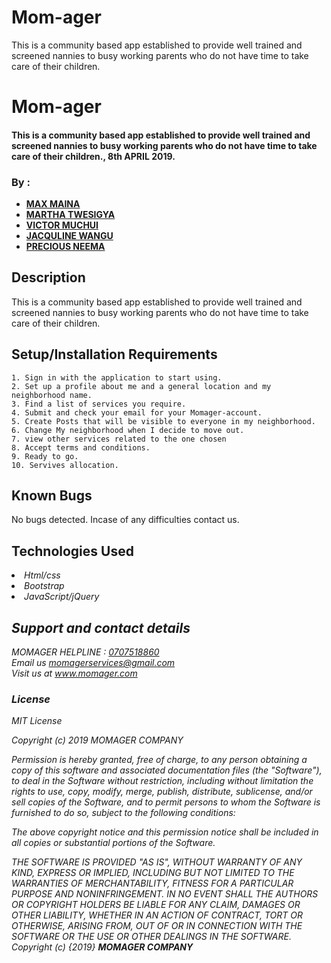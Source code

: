 # Mom-ager
This is a community based app established to provide well trained and screened nannies to busy working parents who do not have time to take care of their children.

# Mom-ager
#### This is a community based app established to provide well trained and screened nannies to busy working parents who do not have time to take care of their children., 8th APRIL 2019.
### By :

* [**MAX MAINA**](https://github.com/maxie24/)
* [**MARTHA TWESIGYA**](https://github.com/Martatwesi/)
* [**VICTOR MUCHUI**](https://github.com/vmuchui/)
* [**JACQULINE WANGU**](https://github.com/JacqulineWangu/)
* [**PRECIOUS NEEMA**](https://github.com/Neema2018/)


## Description
This is a community based app established to provide well trained and screened nannies to busy working parents who do not have time to take care of their children.
## Setup/Installation Requirements

    
    1. Sign in with the application to start using.
    2. Set up a profile about me and a general location and my neighborhood name.
    3. Find a list of services you require. 
    4. Submit and check your email for your Momager-account.
    5. Create Posts that will be visible to everyone in my neighborhood.
    6. Change My neighborhood when I decide to move out.
    7. view other services related to the one chosen 
    8. Accept terms and conditions.
    9. Ready to go.
    10. Servives allocation.

## Known Bugs
No bugs detected. Incase of any difficulties contact us.
## Technologies Used

<li><em>Html/css<em></li>
<li><em>Bootstrap<em></li>
<li><em>JavaScript/jQuery</em></li>

## Support and contact details
MOMAGER HELPLINE : [0707518860]('call')<br>
Email us  [momagerservices@gmail.com](email)<br>
Visit us at www.momager.com

### License
*MIT License*

Copyright (c) 2019 MOMAGER COMPANY

Permission is hereby granted, free of charge, to any person obtaining a copy of this software and associated documentation files (the "Software"), to deal in the Software without restriction, including without limitation the rights to use, copy, modify, merge, publish, distribute, sublicense, and/or sell copies of the Software, and to permit persons to whom the Software is furnished to do so, subject to the following conditions:

The above copyright notice and this permission notice shall be included in all copies or substantial portions of the Software.

THE SOFTWARE IS PROVIDED "AS IS", WITHOUT WARRANTY OF ANY KIND, EXPRESS OR IMPLIED, INCLUDING BUT NOT LIMITED TO THE WARRANTIES OF MERCHANTABILITY, FITNESS FOR A PARTICULAR PURPOSE AND NONINFRINGEMENT. IN NO EVENT SHALL THE AUTHORS OR COPYRIGHT HOLDERS BE LIABLE FOR ANY CLAIM, DAMAGES OR OTHER LIABILITY, WHETHER IN AN ACTION OF CONTRACT, TORT OR OTHERWISE, ARISING FROM, OUT OF OR IN CONNECTION WITH THE SOFTWARE OR THE USE OR OTHER DEALINGS IN THE SOFTWARE.<br>
Copyright (c) {2019} **MOMAGER COMPANY**
  
